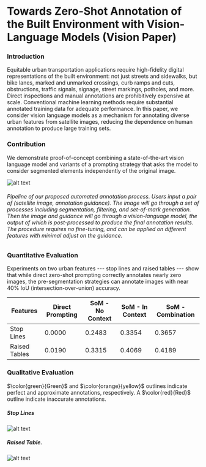 # Towards Zero-Shot Annotation of the Built Environment with Vision-Language Models (Vision Paper)

### Introduction
Equitable urban transportation applications require high-fidelity digital representations of the built environment: not just streets and sidewalks, but bike lanes, marked and unmarked crossings, curb ramps and cuts, obstructions, traffic signals, signage, street markings, potholes, and more. Direct inspections and manual annotations are prohibitively expensive at scale. Conventional machine learning methods require substantial annotated training data for adequate performance. In this paper, we consider vision language models as a mechanism for annotating diverse urban features from satellite images, reducing the dependence on human annotation to produce large training sets.  

### Contribution
We demonstrate proof-of-concept combining a state-of-the-art vision language model and variants of a prompting strategy that asks the model to consider segmented elements independently of the original image. 

![alt text](https://github.com/BeanHam/2024-vl-annotation/blob/main/visualizations/pipeline.png)
###### Pipeline of our proposed automated annotation process. Users input a pair of (satellite image, annotation guidance). The image will go through a set of processes including segmentation, filtering, and set-of-mark generation. Then the image and guidance will go through a vision-language model, the output of which is post-processed to produce the final annotation results. The procedure requires no fine-tuning, and can be applied on different features with minimal adjust on the guidance.

### Quantitative Evaluation
Experiments on two urban features --- stop lines and raised tables --- show that while direct zero-shot prompting correctly annotates nearly zero images, the pre-segmentation strategies can annotate images with near 40% IoU (intersection-over-union) accuracy. 

Features | Direct Prompting | SoM - No Context | SoM - In Context | SoM - Combination 
--- | --- | --- | --- |---
Stop Lines | 0.0000 | 0.2483 | 0.3354 | 0.3657 
Raised Tables | 0.0190 | 0.3315 | 0.4069 | 0.4189

### Qualitative Evaluation

$\color{green}{Green}$ and $\color{orange}{yellow}$ outlines indicate perfect and approximate annotations, respectively. A $\color{red}{Red}$ outline indicate inaccurate annotations.

##### Stop Lines
![alt text](https://github.com/BeanHam/2024-vl-annotation/blob/main/visualizations/stop_lines.png)

##### Raised Table.
![alt text](https://github.com/BeanHam/2024-vl-annotation/blob/main/visualizations/raised_tables.png)
